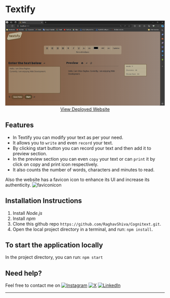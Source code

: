 
# Textify
<p align="center">
<img src="https://github.com/RaghavShiva/Cognitext/raw/main/src/assets/textify_use.png?raw=true" alt="Textify"/>

<br/>
  <a href="https://textify-app.netlify.app/">View Deployed Website</a>
</p>


## Features

* In Textify you can modify your text as per your need.
* It allows you to `write` and even `record` your text.
* By clicking start button you can record your text and then add it to preview section.
* In the preview section you can even `copy` your text or can `print` it by click on copy and print icon respectively.
* It also counts the number of words, characters and minutes to read.

Also the website has a favicon icon to enhance its UI and increase its authenticity.
<img width="24" alt="faviconicon" src="https://github.com/RaghavShiva/code_editor/raw/main/public/favicon.png">

## Installation Instructions

1. Install *Node.js*
2. Install *npm*
3. Clone this github repo `https://github.com/RaghavShiva/Cognitext.git`.
4. Open the local project directory in a terminal, and run: `npm install`.

## To start the application locally

In the project directory, you can run: `npm start`

## Need help?

Feel free to contact me on
[![Instagram](https://img.shields.io/badge/Instagram-follow-purple.svg?logo=instagram&logoColor=white)](https://www.instagram.com/ragshiv04) [![X](https://img.shields.io/badge/X-follow-blue.svg?logo=x&logoColor=white
)](https://x.com/raghav_shiva04) [![LinkedIn](https://img.shields.io/badge/LinkedIn-follow-green.svg?logo=linkedin&logoColor=white)](https://www.linkedin.com/in/shiva-raghav-96b94a255?utm_source=share&utm_campaign=share_via&utm_content=profile&utm_medium=android_app)

---------
